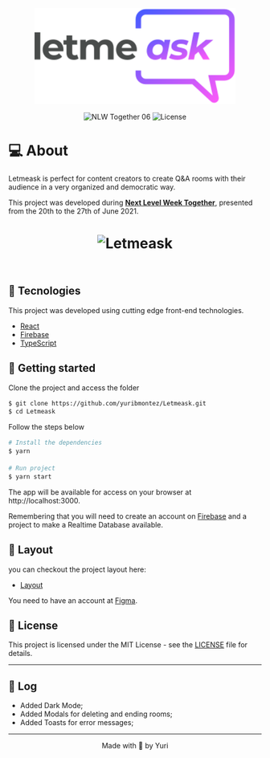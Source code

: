 <p align="center">
  <img alt="Letmeask" src="public/logo.svg" width="400px">
</p>

<p align="center">
  <img src="https://img.shields.io/static/v1?label=NLW&message=06&color=8257E5&labelColor=000000" alt="NLW Together 06" />
  <img  src="https://img.shields.io/static/v1?label=license&message=MIT&color=8257E5&labelColor=000000" alt="License">   
</p>

# 💻 About

Letmeask is perfect for content creators to create Q&A rooms with their audience in a very organized and democratic way.

This project was developed during **[Next Level Week Together](https://nextlevelweek.com/)**, presented from the 20th to the 27th of June 2021.

<h1 align="center">
    <img alt="Letmeask" src="/public/cover.png" />
</h1>

<br>

## 🧪 Tecnologies

This project was developed using cutting edge front-end technologies.

- [React](https://reactjs.org)
- [Firebase](https://firebase.google.com/)
- [TypeScript](https://www.typescriptlang.org/)

## 🚀  Getting started

Clone the project and access the folder

```bash
$ git clone https://github.com/yuribmontez/Letmeask.git
$ cd Letmeask
```

Follow the steps below
```bash
# Install the dependencies
$ yarn

# Run project
$ yarn start
```
The app will be available for access on your browser at http://localhost:3000.

Remembering that you will need to create an account on [Firebase](https://firebase.google.com/) and a project to make a Realtime Database available.

## 🔖 Layout

you can checkout the project layout here:

- [Layout](https://www.figma.com/file/u0BQK8rCf2KgzcukdRRCWh/Letmeask/duplicate) 

You need to have an account at [Figma](http://figma.com/).

## 📝 License

This project is licensed under the MIT License - see the  [LICENSE](LICENSE.md) file for details.

---
## 📜 Log

- Added Dark Mode;
- Added Modals for deleting and ending rooms;
- Added Toasts for error messages;
---
<p align="center">
    Made with 💜 by Yuri
</p>